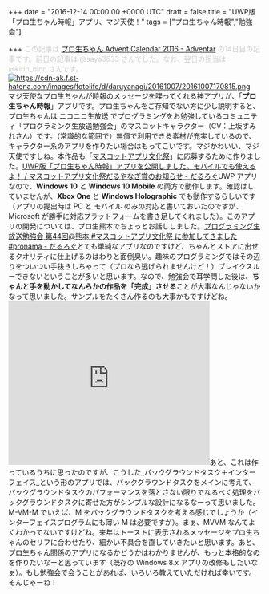 
+++
date = "2016-12-14 00:00:00 +0000 UTC"
draft = false
title = "UWP版「プロ生ちゃん時報」アプリ、マジ天使！"
tags = ["プロ生ちゃん時報","勉強会"]

+++
<span style="color: #cccccc">この記事は <a href="http://www.adventar.org/calendars/1631">プロ生ちゃん Advent Calendar 2016 - Adventar</a> の14日目の記事です。前日の記事は @saya3633 さんでした。なお、翌日の担当は @kirin_nico さんです。</span><a href="https://cdn-ak.f.st-hatena.com/images/fotolife/d/daruyanagi/20161007/20161007170815.png" class="http-image" target="_blank"><img src="https://cdn-ak.f.st-hatena.com/images/fotolife/d/daruyanagi/20161007/20161007170815.png" class="http-image" alt="https://cdn-ak.f.st-hatena.com/images/fotolife/d/daruyanagi/20161007/20161007170815.png"/></a>マジ天使なプロ生ちゃんが時報のメッセージを喋ってくれる神アプリが、「**プロ生ちゃん時報**」アプリです。プロ生ちゃんをご存知でない方に少し説明すると、プロ生ちゃんは ニコニコ生放送 でプログラミングをお勉強しているコミュニティ「プログラミング生放送勉強会」のマスコットキャラクター（CV：上坂すみれさん）です。（常識的な範囲で）無償で利用できる素材が充実しているので、キャラクター系のアプリを作りたい場合はもってこいです。マジかわいい、マジ天使ですしね。本作品も「<a href="https://mascot-apps-contest.azurewebsites.net/">マスコットアプリ文化祭</a>」に応募するために作りました。[UWP版「プロ生ちゃん時報」アプリを公開しました。モバイルでも使えるよ！ / マスコットアプリ文化祭だるやなぎ賞のお知らせ - だるろぐ](https://blog.daruyanagi.jp/entry/2016/10/07/172125)UWP アプリなので、**Windows 10** と **Windows 10 Mobile** の両方で動作します。確認はしていませんが、**Xbox One** と **Windows Holographic** でも動作するらしいです（アプリの提出時は PC と モバイル のみの対応と書いておいたのですが、Microsoft が勝手に対応プラットフォームを書き足してくれました）。このアプリの開発については、プロ生熊本でちょっとお話ししました。[プログラミング生放送勉強会 第44回@熊本 #マスコットアプリ文化祭 に参加してきました #pronama - だるろぐ](https://blog.daruyanagi.jp/entry/2016/11/12/074839)とても単純なアプリなのですけど、ちゃんとストアに出せるクオリティに仕上げるのはわりと面倒臭い。趣味のプログラミングではその辺りをついつい手抜きしちゃって（プロなら逃げられませんけど！）ブレイクスルーできないということが多いと思います。なので、勉強会で耳学問した後は、**ちゃんと手を動かしてなんらかの作品を「完成」させる**ことが大事なんじゃないかなって思いました。サンプルをたくさん作るのも大事かもですけどね。<iframe src="https://onedrive.live.com/embed?cid=8D890D7855B010BC&amp;resid=8D890D7855B010BC%21604318&amp;authkey=AN7hJzsClPyXmJc&amp;em=2&amp;wdAr=1.7777777777777777&amp;Embed=1" width="402px" height="327px" frameborder="0">これは、<a target='_blank' href='https://office.com/webapps'>Office Online</a> の機能を利用した、<a target='_blank' href='https://office.com'>Microsoft Office</a> の埋め込み型のプレゼンテーションです。</iframe>あと、これは作っているうちに思ったのですが、こうした_バックグラウンドタスク＋インターフェイス_という形のアプリでは、バックグラウンドタスクをメインに考えて、バックグラウンドタスクのパフォーマンスを落とさない限りでなるべく処理をバックグラウンドタスクに寄せた方がシンプルな設計になるなーって思いました。M-VM-M でいえば、M をバックグラウンドタスクを考える感じでしょうか（インターフェイスプログラムにも薄い M は必要ですが）。まぁ、MVVM なんてよくわかってないですけどね。来年はトーストに表示されるメッセージをプロ生ちゃんのセリフに合わせたり、細かい不具合を直していきたいと思います。あと、プロ生ちゃん関係のアプリになるかどうかはわかりませんが、もっと本格的なのを作りたいなーと思っています（既存の Windows 8.x アプリの改修もしたいなぁ）。もし勉強会で会うことがあれば、いろいろ教えていただければ幸いです。そんじゃーね！


